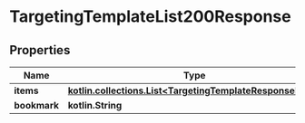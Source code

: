 
# TargetingTemplateList200Response

## Properties
| Name | Type | Description | Notes |
| ------------ | ------------- | ------------- | ------------- |
| **items** | [**kotlin.collections.List&lt;TargetingTemplateResponseData&gt;**](TargetingTemplateResponseData.md) |  |  |
| **bookmark** | **kotlin.String** |  |  [optional] |



